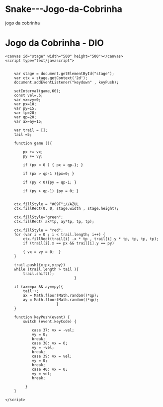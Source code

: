 # Snake---Jogo-da-Cobrinha
jogo da cobrinha
<!DOCTYPE html>
<html lang="pt-BR">
<head>
    <meta charset="UTF-8">
    <meta name="viewport" content="width=device-width, initial-scale=1.0">
    <link rel="stylesheet" href="cobrinha.css">
    <title>Jogo Cobrinha - DIO</title>
</head>
<h1> Jogo da Cobrinha - DIO</h1>
<body>


    <canvas id="stage" width="500" height="500"></canvas>
    <script type="text/javascript">
     
        
        var stage = document.getElementById("stage");
        var ctx = stage.getContext('2d');
        document.addEventListener("keydown" , keyPush);

        setInterval(game,60);
        const vel=.5;
        var vx=vy=0;
        var px=10;
        var py=15;
        var tp=20;
        var qp=20;
        var ax=ay=15;

        var trail = [];
        tail =5;

        function game (){

            px += vx;
            py += vy;

            if (px < 0 ) { px = qp-1; }

            if (px > qp-1 ){px=0; }
            
            if (py < 0){py = qp-1; }

            if (py > qp-1) {py = 0; }
        
            
        ctx.fillStyle = "#09F";//AZUL
        ctx.fillRect(0, 0, stage.width , stage.height);

        ctx.fillStyle="green";
        ctx.fillRect( ax*tp, ay*tp, tp, tp);

        ctx.fillStyle = "red";
        for (var i = 0 ; i < trail.length; i++) {
            ctx.fillRect(trail[i] .x * tp , trail[i].y * tp, tp, tp, tp);
            if (trail[i].x == px && trail[i].y == py) 
            
            { vx = vy = 0;  }      
        }

        trail.push({x:px,y:py})
        while (trail.length > tail ){
            trail.shift();
                                   }

        if (ax==px && ay==py){
            tail++;
            ax = Math.floor(Math.random()*qp);
            ay = Math.floor(Math.random()*qp);
                           }
        }

        function keyPush(event) {
            switch (event.keyCode) {

                case 37: vx = -vel;
                vy = 0;
                break;
                case 38: vx = 0;
                vy = -vel;
                break;
                case 39: vx = vel;
                vy = 0;
                break;
                case 40: vx = 0;
                vy = vel;
                break;
            
             }
        }    
   
    </script>

</body>
</html>
